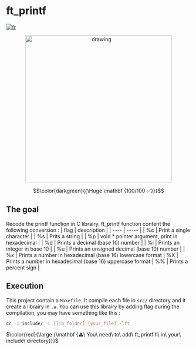 # ft_printf

[![fr](https://img.shields.io/badge/Langue-fr-blue)](README.fr.md)

<p align="center"><img src="https://i.imgur.com/aUJ8mI5.jpg" alt="drawing" width="400"/></p>

$$\color{darkgreen}{{\Huge \mathbf {100/100 ✅}}}$$

## The goal

Recode the printf function in C librairy.
ft_printf function content the following conversion :
| flag | description |
| ---- | ----- |
| %c | Print a single character |
| %s | Prits a string |
| %p | void * pointer argument, print in hexadecimal |
| %d | Prints a decimal (base 10) number |
| %i | Prints an integer in base 10 |
| %u | Prints an unsigned decimal (base 10) number |
| %x | Prints a number in hexadecimal (base 16) lowercase format
| %X | Prints a number in hexadecimal (base 16) uppercase format
| %% | Prints a percent sign | 

## Execution

This project contain a `Makefile`.
It compile each file in `src/` directory and it create a librairy in `.a`.
You can use this librairy by adding flag during the compilation, you may have something like this :
````sh
cc -I include/ -L [lib_folder] [your_file] -lft
````

$\color{red}{\large {\mathbf {⚠\ You\ need\ to\ add\ ft_printf.h\ in\ your\ include\ directory}}}$